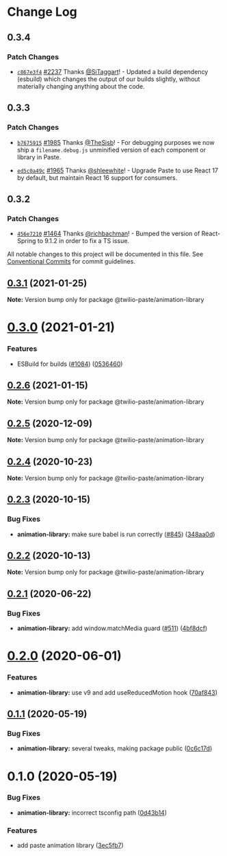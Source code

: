 # Change Log

## 0.3.4

### Patch Changes

- [`c867e3f4`](https://github.com/twilio-labs/paste/commit/c867e3f48d739409d1f54fa18c4d2bee1d9242cf) [#2237](https://github.com/twilio-labs/paste/pull/2237) Thanks [@SiTaggart](https://github.com/SiTaggart)! - Updated a build dependency (esbuild) which changes the output of our builds slightly, without materially changing anything about the code.

## 0.3.3

### Patch Changes

- [`b7675915`](https://github.com/twilio-labs/paste/commit/b76759157a8c554863b6e37ddb6ea081c1c53258) [#1985](https://github.com/twilio-labs/paste/pull/1985) Thanks [@TheSisb](https://github.com/TheSisb)! - For debugging purposes we now ship a `filename.debug.js` unminified version of each component or library in Paste.

* [`ed5c0a49c`](https://github.com/twilio-labs/paste/commit/ed5c0a49ced5c524607cac7166d3aa4c389f2e7f) [#1965](https://github.com/twilio-labs/paste/pull/1965) Thanks [@shleewhite](https://github.com/shleewhite)! - Upgrade Paste to use React 17 by default, but maintain React 16 support for consumers.

## 0.3.2

### Patch Changes

- [`456e7210`](https://github.com/twilio-labs/paste/commit/456e72109c31677adad53383084cd052f22b1e52) [#1464](https://github.com/twilio-labs/paste/pull/1464) Thanks [@richbachman](https://github.com/richbachman)! - Bumped the version of React-Spring to 9.1.2 in order to fix a TS issue.

All notable changes to this project will be documented in this file.
See [Conventional Commits](https://conventionalcommits.org) for commit guidelines.

## [0.3.1](https://github.com/twilio-labs/paste/compare/@twilio-paste/animation-library@0.3.0...@twilio-paste/animation-library@0.3.1) (2021-01-25)

**Note:** Version bump only for package @twilio-paste/animation-library

# [0.3.0](https://github.com/twilio-labs/paste/compare/@twilio-paste/animation-library@0.2.6...@twilio-paste/animation-library@0.3.0) (2021-01-21)

### Features

- ESBuild for builds ([#1084](https://github.com/twilio-labs/paste/issues/1084)) ([0536460](https://github.com/twilio-labs/paste/commit/053646011508be10477d5b732269cdb0419235d7))

## [0.2.6](https://github.com/twilio-labs/paste/compare/@twilio-paste/animation-library@0.2.5...@twilio-paste/animation-library@0.2.6) (2021-01-15)

**Note:** Version bump only for package @twilio-paste/animation-library

## [0.2.5](https://github.com/twilio-labs/paste/compare/@twilio-paste/animation-library@0.2.4...@twilio-paste/animation-library@0.2.5) (2020-12-09)

**Note:** Version bump only for package @twilio-paste/animation-library

## [0.2.4](https://github.com/twilio-labs/paste/compare/@twilio-paste/animation-library@0.2.3...@twilio-paste/animation-library@0.2.4) (2020-10-23)

**Note:** Version bump only for package @twilio-paste/animation-library

## [0.2.3](https://github.com/twilio-labs/paste/compare/@twilio-paste/animation-library@0.2.2...@twilio-paste/animation-library@0.2.3) (2020-10-15)

### Bug Fixes

- **animation-library:** make sure babel is run correctly ([#845](https://github.com/twilio-labs/paste/issues/845)) ([348aa0d](https://github.com/twilio-labs/paste/commit/348aa0d6f9b425b029cd7b4eb8514048046733c3))

## [0.2.2](https://github.com/twilio-labs/paste/compare/@twilio-paste/animation-library@0.2.1...@twilio-paste/animation-library@0.2.2) (2020-10-13)

**Note:** Version bump only for package @twilio-paste/animation-library

## [0.2.1](https://github.com/twilio-labs/paste/compare/@twilio-paste/animation-library@0.2.0...@twilio-paste/animation-library@0.2.1) (2020-06-22)

### Bug Fixes

- **animation-library:** add window.matchMedia guard ([#511](https://github.com/twilio-labs/paste/issues/511)) ([4bf8dcf](https://github.com/twilio-labs/paste/commit/4bf8dcf7800a0c5f354e0ac4909dad3abb3d0733))

# [0.2.0](https://github.com/twilio-labs/paste/compare/@twilio-paste/animation-library@0.1.1...@twilio-paste/animation-library@0.2.0) (2020-06-01)

### Features

- **animation-library:** use v9 and add useReducedMotion hook ([70af843](https://github.com/twilio-labs/paste/commit/70af843a228b6f358fa40b8fd1ee9f009a084e64))

## [0.1.1](https://github.com/twilio-labs/paste/compare/@twilio-paste/animation-library@0.1.0...@twilio-paste/animation-library@0.1.1) (2020-05-19)

### Bug Fixes

- **animation-library:** several tweaks, making package public ([0c6c17d](https://github.com/twilio-labs/paste/commit/0c6c17d64b2af86ed199401e338b7d0475c19af1))

# 0.1.0 (2020-05-19)

### Bug Fixes

- **animation-library:** incorrect tsconfig path ([0d43b14](https://github.com/twilio-labs/paste/commit/0d43b14caf2e4c1f32b71114c4e2500d7eab7f60))

### Features

- add paste animation library ([3ec5fb7](https://github.com/twilio-labs/paste/commit/3ec5fb799452fc213ca11cb9b23dd7810f97868b))
